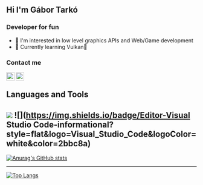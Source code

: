 ## Hi I'm Gábor Tarkó 

### Developer for fun

- 👀 I'm interested in low level graphics APIs and Web/Game development
- 🌱 Currently learning Vulkan🌋

### Contact me
[<img align="left" alt="tgabor7 | LinkedIn" width="22px" src="https://cdn.jsdelivr.net/npm/simple-icons@v3/icons/linkedin.svg" />][linkedin]
[<img align="left" alt="tgabor7 | Email" width="22px" src="https://cdn.jsdelivr.net/npm/simple-icons@v3/icons/gmail.svg" />][email]

<br />

## Languages and Tools

![](https://img.shields.io/badge/OS-Windows/Linux-informational?style=flat&logo=Linux&logoColor=white&color=2bbc8a)
![](https://img.shields.io/badge/Editor-Visual Studio Code-informational?style=flat&logo=Visual_Studio_Code&logoColor=white&color=2bbc8a)
---

[![Anurag's GitHub stats](https://github-readme-stats.vercel.app/api?username=tgabor7)](https://github.com/anuraghazra/github-readme-stats)

---

[![Top Langs](https://github-readme-stats.vercel.app/api/top-langs/?username=tgabor7&layout=compact)](https://github.com/anuraghazra/github-readme-stats)

[linkedin]: https://www.linkedin.com/in/g%C3%A1bor-tark%C3%B3-8a0915205/
[email]: tgabor7@gmail.com
